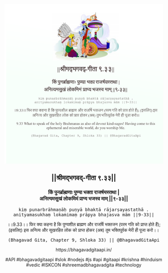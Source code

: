 <img src="../../asset/BG_9_33.png"/>
<center><h2>||श्रीमद्‍भगवद्‍-गीता ९.३३||</h2>
<h3>किं पुनर्ब्राह्मणाः पुण्या भक्ता राजर्षयस्तथा |<br/>अनित्यमसुखं लोकमिमं प्राप्य भजस्व माम् ||९-३३||</h3>
<pre>kiṃ punarbrāhmaṇāḥ puṇyā bhaktā rājarṣayastathā .<br/>anityamasukhaṃ lokamimaṃ prāpya bhajasva mām ||9-33||</pre>
<p>।।9.33।। फिर क्या कहना है कि पुण्यशील ब्राह्मण और राजर्षि भक्तजन (परम गति को प्राप्त होते हैं); (इसलिए) इस अनित्य और सुखरहित लोक को प्राप्त होकर (अब) तुम भक्तिपूर्वक मेरी ही पूजा करो।।</p>
<pre>(Bhagavad Gita, Chapter 9, Shloka 33) || @BhagavadGitaApi</pre><p>https://bhagavadgitaapi.in/</p><p>#API #bhagavadgitaapi #slok #nodejs #js #api #gitaapi #krishna #hinduism #vedic #ISKCON #shreemadbhagavadgita #technology</p></center>
